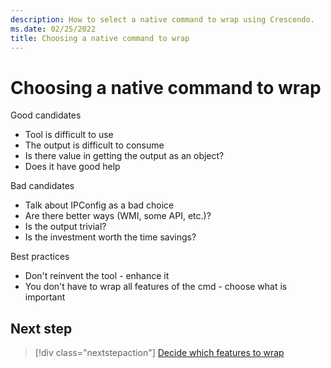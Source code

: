 ```yaml
---
description: How to select a native command to wrap using Crescendo.
ms.date: 02/25/2022
title: Choosing a native command to wrap
---
```

# Choosing a native command to wrap

Good candidates

- Tool is difficult to use
- The output is difficult to consume
- Is there value in getting the output as an object?
- Does it have good help

Bad candidates

- Talk about IPConfig as a bad choice
- Are there better ways (WMI, some API, etc.)?
- Is the output trivial?
- Is the investment worth the time savings?

Best practices

- Don't reinvent the tool - enhance it
- You don't have to wrap all features of the cmd - choose what is important

## Next step

> [!div class="nextstepaction"]
> [Decide which features to wrap](research-command.md)
